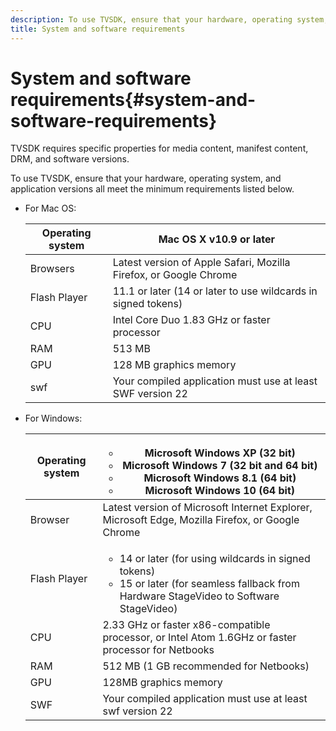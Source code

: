 ```yaml
---
description: To use TVSDK, ensure that your hardware, operating system, and application versions all meet the minimum requirements listed below.
title: System and software requirements
---
```


# System and software requirements{#system-and-software-requirements}

TVSDK requires specific properties for media content, manifest content, DRM, and software versions.

To use TVSDK, ensure that your hardware, operating system, and application versions all meet the minimum requirements listed below.

<!--<a id="section_FD9C110E85BB483B869FBB94E5662710"></a>-->

* For Mac OS: 

  |  Operating system  | Mac OS X v10.9 or later  |
  |---|---|
  |  Browsers  |Latest version of Apple Safari, Mozilla Firefox, or Google Chrome  |
  |  Flash Player  | 11.1 or later (14 or later to use wildcards in signed tokens)  |
  |  CPU  | Intel Core Duo 1.83 GHz or faster processor  |
  |  RAM  | 513 MB  |
  |  GPU  | 128 MB graphics memory  |
  |  swf  | Your compiled application must use at least SWF version 22  |

* For Windows: 

  | Operating system  | <ul><li>Microsoft Windows XP (32 bit)</li><li>Microsoft Windows 7 (32 bit and 64 bit)</li><li>Microsoft Windows 8.1 (64 bit)</li><li>Microsoft Windows 10 (64 bit)</li></ul>  |
  |---|---|
  | Browser |  Latest version of Microsoft Internet Explorer, Microsoft Edge, Mozilla Firefox, or Google Chrome  |
  | Flash Player  | <ul><li>14 or later (for using wildcards in signed tokens)</li><li>15 or later (for seamless fallback from Hardware StageVideo to Software StageVideo)</li></ul> |
  | CPU | 2.33 GHz or faster x86-compatible processor, or Intel Atom 1.6GHz or faster processor for Netbooks  |
  | RAM | 512 MB (1 GB recommended for Netbooks) |
  | GPU | 128MB graphics memory |
  | SWF | Your compiled application must use at least swf version 22  |
